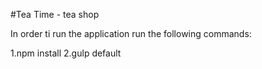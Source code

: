 #Tea Time - tea shop

In order ti run the application run the following commands:

1.npm install
2.gulp default
